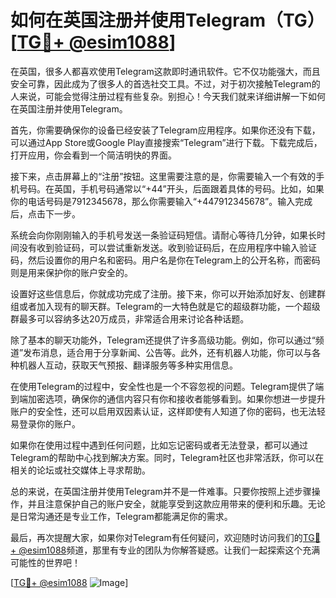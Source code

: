 # 如何在英国注册并使用Telegram（TG）[[TG💪+ @esim1088](https://t.me/s/esim1088)]

在英国，很多人都喜欢使用Telegram这款即时通讯软件。它不仅功能强大，而且安全可靠，因此成为了很多人的首选社交工具。不过，对于初次接触Telegram的人来说，可能会觉得注册过程有些复杂。别担心！今天我们就来详细讲解一下如何在英国注册并使用Telegram。

首先，你需要确保你的设备已经安装了Telegram应用程序。如果你还没有下载，可以通过App Store或Google Play直接搜索“Telegram”进行下载。下载完成后，打开应用，你会看到一个简洁明快的界面。

接下来，点击屏幕上的“注册”按钮。这里需要注意的是，你需要输入一个有效的手机号码。在英国，手机号码通常以“+44”开头，后面跟着具体的号码。比如，如果你的电话号码是7912345678，那么你需要输入“+447912345678”。输入完成后，点击下一步。

系统会向你刚刚输入的手机号发送一条验证码短信。请耐心等待几分钟，如果长时间没有收到验证码，可以尝试重新发送。收到验证码后，在应用程序中输入验证码，然后设置你的用户名和密码。用户名是你在Telegram上的公开名称，而密码则是用来保护你的账户安全的。

设置好这些信息后，你就成功完成了注册。接下来，你可以开始添加好友、创建群组或者加入现有的聊天群。Telegram的一大特色就是它的超级群功能，一个超级群最多可以容纳多达20万成员，非常适合用来讨论各种话题。

除了基本的聊天功能外，Telegram还提供了许多高级功能。例如，你可以通过“频道”发布消息，适合用于分享新闻、公告等。此外，还有机器人功能，你可以与各种机器人互动，获取天气预报、翻译服务等多种实用信息。

在使用Telegram的过程中，安全性也是一个不容忽视的问题。Telegram提供了端到端加密选项，确保你的通信内容只有你和接收者能够看到。如果你想进一步提升账户的安全性，还可以启用双因素认证，这样即使有人知道了你的密码，也无法轻易登录你的账户。

如果你在使用过程中遇到任何问题，比如忘记密码或者无法登录，都可以通过Telegram的帮助中心找到解决方案。同时，Telegram社区也非常活跃，你可以在相关的论坛或社交媒体上寻求帮助。

总的来说，在英国注册并使用Telegram并不是一件难事。只要你按照上述步骤操作，并且注意保护自己的账户安全，就能享受到这款应用带来的便利和乐趣。无论是日常沟通还是专业工作，Telegram都能满足你的需求。

最后，再次提醒大家，如果你对Telegram有任何疑问，欢迎随时访问我们的[TG💪+ @esim1088](https://t.me/s/esim1088)频道，那里有专业的团队为你解答疑惑。让我们一起探索这个充满可能性的世界吧！

[[TG💪+ @esim1088](https://t.me/s/esim1088) ![Image](https://i.postimg.cc/4NQfJmqS/Snipaste-2025-05-13-00-14-12.png)]